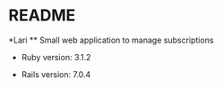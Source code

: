 # README

\*Lari
\*\* Small web application to manage subscriptions

- Ruby version: 3.1.2

- Rails version: 7.0.4
